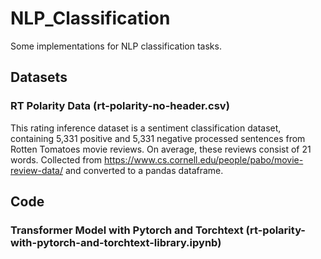 # NLP_Classification
Some implementations for NLP classification tasks.

## Datasets
### RT Polarity Data (rt-polarity-no-header.csv)
This rating inference dataset is a sentiment classification dataset, containing 5,331 positive and 5,331 negative processed sentences from Rotten Tomatoes movie reviews. On average, these reviews consist of 21 words. Collected from https://www.cs.cornell.edu/people/pabo/movie-review-data/ and converted to a pandas dataframe.

## Code
### Transformer Model with Pytorch and Torchtext (rt-polarity-with-pytorch-and-torchtext-library.ipynb)
